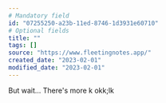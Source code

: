 ```yaml
---
# Mandatory field
id: "07255250-a23b-11ed-8746-1d3931e60710"
# Optional fields
title: ""
tags: []
source: "https://www.fleetingnotes.app/"
created_date: "2023-02-01"
modified_date: "2023-02-01"
---
```

But wait... There's more
k
okk;lk
